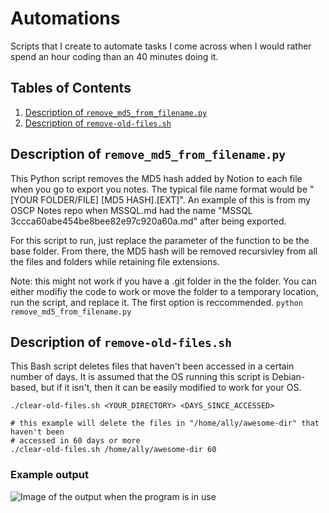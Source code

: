 # Automations
Scripts that I create to automate tasks I come across when I would rather spend an hour coding than an 40 minutes doing it.
## Tables of Contents
1. [Description of `remove_md5_from_filename.py`](https://github.com/ally-petitt/Automations#description-of-remove_md5_from_filenamepy)
2. [Description of `remove-old-files.sh`](https://github.com/ally-petitt/Automations#description-of-remove-old-filessh)


## Description of `remove_md5_from_filename.py`
This Python script removes the MD5 hash added by Notion to each file when you go to export you notes. The typical file name format would be "[YOUR FOLDER/FILE] [MD5 HASH].[EXT]". An example of this is from my OSCP Notes repo when MSSQL.md had the name "MSSQL 3ccca60abe454be8bee82e97c920a60a.md" after being exported.

For this script to run, just replace the parameter of the function to be the base folder. From there, the MD5 hash will be removed recursivley from all the files and folders while retaining file extensions.

Note: this might not work if you have a .git folder in the the folder. You can either modifiy the code to work or move the folder to a temporary location, run the script, and replace it. The first option is reccommended.
```python remove_md5_from_filename.py```

## Description of `remove-old-files.sh`
This Bash script deletes files that haven't been accessed in a certain number of days. It is assumed that the OS running this script is Debian-based, but if it isn't, then it can be easily modified to work for your OS.
```
./clear-old-files.sh <YOUR_DIRECTORY> <DAYS_SINCE_ACCESSED>

# this example will delete the files in "/home/ally/awesome-dir" that haven't been
# accessed in 60 days or more
./clear-old-files.sh /home/ally/awesome-dir 60 
```
### Example output
![Image of the output when the program is in use](./photos/clear-old-files.png)
